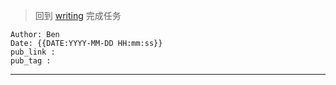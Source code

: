  >回到 [writing](../writing.md) 完成任务

```
Author: Ben
Date: {{DATE:YYYY-MM-DD HH:mm:ss}}
pub_link :
pub_tag :
```

---



















































































































































































































 